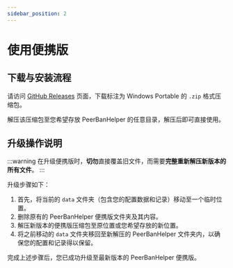 ```yaml
---
sidebar_position: 2
---
```


# 使用便携版

## 下载与安装流程

请访问 [GitHub Releases](https://github.com/PBH-BTN/PeerBanHelper/releases/latest) 页面，下载标注为 Windows Portable 的 `.zip` 格式压缩包。

解压该压缩包至您希望存放 PeerBanHelper 的任意目录，解压后即可直接使用。

## 升级操作说明

:::warning
在升级便携版时，**切勿**直接覆盖旧文件，而需要**完整重新解压新版本的所有文件**。
:::

升级步骤如下：
1. 首先，将当前的 `data` 文件夹（包含您的配置数据和记录）移动至一个临时位置。
2. 删除原有的 PeerBanHelper 便携版文件夹及其内容。
3. 解压新版本的便携版压缩包至原位置或您希望存放的新位置。
4. 将之前移动的 `data` 文件夹移回至新解压的 PeerBanHelper 文件夹内，以确保您的配置和记录得以保留。

完成上述步骤后，您已成功升级至最新版本的 PeerBanHelper 便携版。